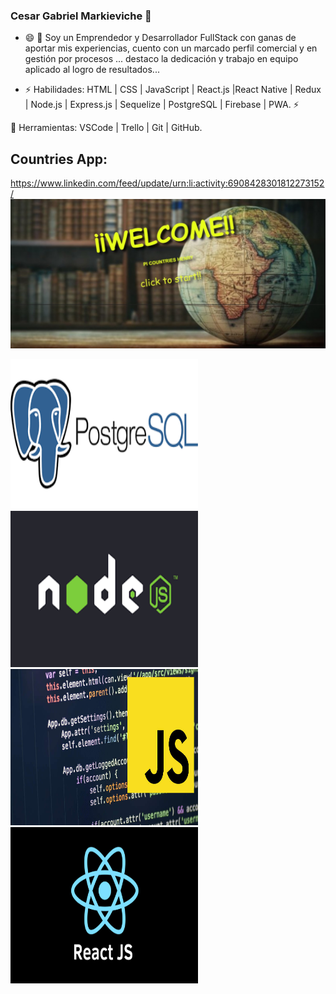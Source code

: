 ### Cesar Gabriel Markieviche 👋

- 😄 💬 Soy un Emprendedor y Desarrollador FullStack con ganas de aportar mis experiencias, cuento con un marcado perfil comercial y en gestión por procesos ...  destaco la dedicación y trabajo en equipo aplicado al logro de resultados... 

- ⚡ Habilidades: HTML | CSS | JavaScript | React.js |React Native | Redux | Node.js | Express.js | Sequelize | PostgreSQL | Firebase | PWA. ⚡

🔧 Herramientas: VSCode | Trello | Git | GitHub.

## Countries App:
https://www.linkedin.com/feed/update/urn:li:activity:6908428301812273152/
![1](https://github.com/polacomark/polacomark/blob/main/assest/WhatsApp%20Image%202022-03-03%20at%209.28.47%20AM.jpeg)

<p> 
<img height="240" width='300' src='https://github.com/polacomark/polacomark/blob/main/assest/descarga%20(1).png'/>
<img height="250" width='300' src='https://github.com/polacomark/polacomark/blob/main/assest/descarga.png'/>
<img height="250" width='300' src='https://github.com/polacomark/polacomark/blob/main/assest/el_remozado_javascript.imagen.jpg'/>
<img height="250" width='300' src='https://github.com/polacomark/polacomark/blob/main/assest/react.png'/>
</p>
<!--
**polacomark/polacomark** is a ✨ _special_ ✨ repository because its `README.md` (this file) appears on your GitHub profile.

Here are some ideas to get you started:

 🔭  sfdfI’m currently working on ...
- 🌱 I’m currently learning ...
- 👯 I’m looking to collaborate on ...
- 🤔 I’m looking for help with ...
- 💬 Ask me about ...
- 📫 How to reach me: ...
- 😄 Pronouns: ...
- ⚡ Fun fact: ...
-->
